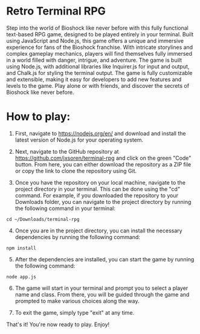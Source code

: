 Retro Terminal RPG
===============
Step into the world of Bioshock like never before with this fully functional text-based RPG game, designed to be played entirely in your terminal. Built using JavaScript and Node.js, this game offers a unique and immersive experience for fans of the Bioshock franchise. With intricate storylines and complex gameplay mechanics, players will find themselves fully immersed in a world filled with danger, intrigue, and adventure. The game is built using Node.js, with additional libraries like Inquirer.js for input and output, and Chalk.js for styling the terminal output. The game is fully customizable and extensible, making it easy for developers to add new features and levels to the game. Play alone or with friends, and discover the secrets of Bioshock like never before.

How to play:
===============
1. First, navigate to https://nodejs.org/en/ and download and install the latest version of Node.js for your operating system.

2. Next, navigate to the GitHub repository at https://github.com/jxsoren/terminal-rpg and click on the green "Code" button. From here, you can either download the repository as a ZIP file or copy the link to clone the repository using Git.

3. Once you have the repository on your local machine, navigate to the project directory in your terminal. This can be done using the "cd" command. For example, if you downloaded the repository to your Downloads folder, you can navigate to the project directory by running the following command in your terminal:
```
cd ~/Downloads/terminal-rpg
```

4. Once you are in the project directory, you can install the necessary dependencies by running the following command:
```
npm install
```
5. After the dependencies are installed, you can start the game by running the following command:
```
node app.js
```
6. The game will start in your terminal and prompt you to select a player name and class. From there, you will be guided through the game and prompted to make various choices along the way.

7. To exit the game, simply type "exit" at any time.

That's it! You're now ready to play. Enjoy!
